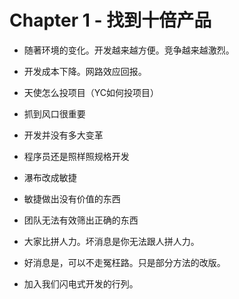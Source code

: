 # Chapter 1 - 找到十倍产品

- 随著环境的变化。开发越来越方便。竞争越来越激烈。
- 开发成本下降。网路效应回报。
- 天使怎么投项目（YC如何投项目）
- 抓到风口很重要

- 开发并没有多大变革
- 程序员还是照样照规格开发
- 瀑布改成敏捷
- 敏捷做出没有价值的东西
- 团队无法有效筛出正确的东西

- 大家比拼人力。坏消息是你无法跟人拼人力。
- 好消息是，可以不走冤枉路。只是部分方法的改版。
- 加入我们闪电式开发的行列。
